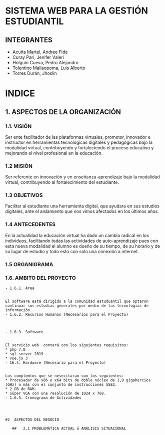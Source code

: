 # SISTEMA WEB PARA LA GESTIÓN ESTUDIANTIL #

## INTEGRANTES 
+ Acuña Martel, Andree Fide
+ Curay Pari, Jenifer Valeri
+ Holguín Cueva, Pedro Alejandro
+ Tolentino Mallaopoma, Luis Alberto
+ Torres Durán, Jhoslin
# INDICE
## 1. ASPECTOS DE LA ORGANIZACIÓN

### 1.1.  VISIÓN 


Ser ente facilitador de las plataformas virtuales, promotor, innovador e instructor en herramientas tecnológicas digitales y pedagógicas bajo la modalidad virtual, contribuyendo y fortaleciendo el proceso educativo y mejorando el nivel profesional en la educación.
### 1.2  MISIÓN


Ser referente en innovación y en enseñanza-aprendizaje bajo la modalidad virtual, contribuyendo al fortalecimiento del estudiante.
### 	1.3   OBJETIVOS


Facilitar al estudiante una herramienta digital, que ayudara en sus estudios digitales, ante el aislamiento que nos vimos afectados en los últimos años.
### 	1.4   ANTECEDENTES


En la actualidad la educación virtual ha dado un cambio radical en los individuos, facilitando todas las actividades de auto-aprendizaje pues con esta nueva modalidad el alumno es dueño de su tiempo, de su horario y de su lugar de estudio y todo esto con solo una conexión a internet.
### 	1.5   ORGANIGRAMA 


### 1.6. AMBITO DEL PROYECTO 
    - 1.6.1. Área 


    El software está dirigido a la comunidad estuduantil que optaron continuar sus estudias generales por medio de las tecnologias de información.
    - 1.6.2. Recursos Humanos (Necesarios para el Proyecto)



    - 1.6.3. Software 


    El servicio web  contará con los siguientes requisitos:
    * php 7.0
    * sql server 2019
    * vue.js 3 
    - 16.4. Hardware (Necesario para el Proyecto)


    Los complemtos que se nesecitaran son los seguientes:
    * Procesador de x86 o x64 bits de doble núcleo de 1,9 gigahercios (GHz) o más con el conjunto de instrucciones SSE2.
    * 2 GB de RAM.
    * Súper VGA con una resolución de 1024 x 768.
    - 1.6.5. Cronograma de Actividades 


    
    
    #2	ASPECTOS DEL NEGOCIO

       ##	2.1 PROBLEMÁTICA ACTUAL ó ANÁLISIS SITUACIONAL